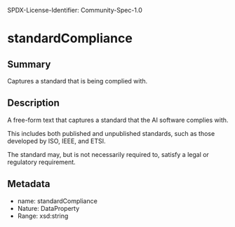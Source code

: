 SPDX-License-Identifier: Community-Spec-1.0

# standardCompliance

## Summary

Captures a standard that is being complied with.

## Description

A free-form text that captures a standard that the AI software complies with.

This includes both published and unpublished standards, such as those developed
by ISO, IEEE, and ETSI.

The standard may, but is not necessarily required to, satisfy a legal or
regulatory requirement.

## Metadata

- name: standardCompliance
- Nature: DataProperty
- Range: xsd:string
